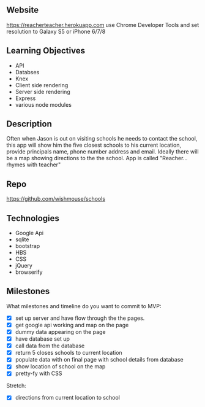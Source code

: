 
## Website
https://reacherteacher.herokuapp.com
use Chrome Developer Tools and set resolution to Galaxy S5 or iPhone 6/7/8

## Learning Objectives
- API
- Databses
- Knex
- Client side rendering
- Server side rendering
- Express
- various node modules


## Description

Often when Jason is out on visiting schools he needs to contact the school, this app will show him the five closest schools to his current location, provide principals name, phone number address and email.  Ideally there will be a map showing directions to the the school.  App is called "Reacher... rhymes with teacher"


## Repo
https://github.com/wishmouse/schools

## Technologies
- Google Api
- sqlite
- bootstrap
- HBS
- CSS
- jQuery
- browserify


## Milestones
What milestones and timeline do you want to commit to
MVP:
- [x] set up server and have flow through the the pages.
- [x] get google api working and map on the page
- [x] dummy data appearing on the page
- [x] have database set up
- [x] call data from the database
- [x] return 5 closes schools to current location
- [x] populate data with on final page with school details from database
- [x] show location of school on the map
- [x] pretty-fy with CSS

Stretch:
- [x] directions from current location to school
